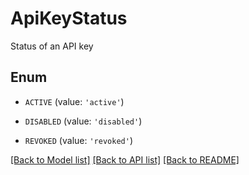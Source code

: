 # ApiKeyStatus

Status of an API key

## Enum

* `ACTIVE` (value: `'active'`)

* `DISABLED` (value: `'disabled'`)

* `REVOKED` (value: `'revoked'`)

[[Back to Model list]](../README.md#documentation-for-models) [[Back to API list]](../README.md#documentation-for-api-endpoints) [[Back to README]](../README.md)


